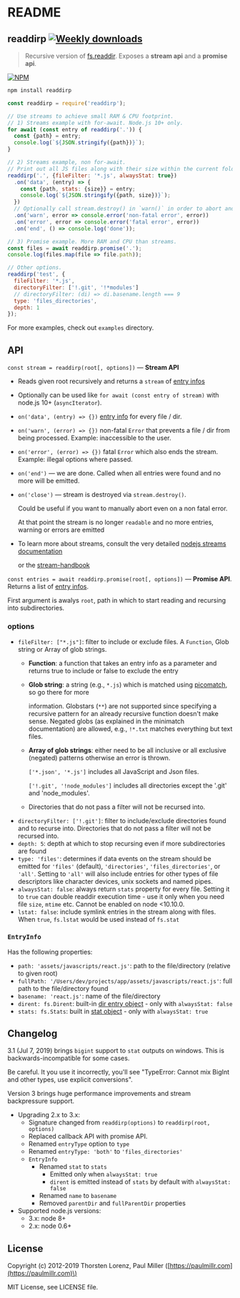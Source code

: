# README

## readdirp [![Weekly downloads](https://img.shields.io/npm/dw/readdirp.svg)](https://github.com/paulmillr/readdirp)

> Recursive version of [fs.readdir](https://nodejs.org/api/fs.html#fs_fs_readdir_path_options_callback). Exposes a **stream api** and a **promise api**.

[![NPM](https://nodei.co/npm/readdirp.png?downloads=true&stars=true)](https://www.npmjs.com/package/readdirp)

```bash
npm install readdirp
```

```javascript
const readdirp = require('readdirp');

// Use streams to achieve small RAM & CPU footprint.
// 1) Streams example with for-await. Node.js 10+ only.
for await (const entry of readdirp('.')) {
  const {path} = entry;
  console.log(`${JSON.stringify({path})}`);
}

// 2) Streams example, non for-await.
// Print out all JS files along with their size within the current folder & subfolders.
readdirp('.', {fileFilter: '*.js', alwaysStat: true})
  .on('data', (entry) => {
    const {path, stats: {size}} = entry;
    console.log(`${JSON.stringify({path, size})}`);
  })
  // Optionally call stream.destroy() in `warn()` in order to abort and cause 'close' to be emitted
  .on('warn', error => console.error('non-fatal error', error))
  .on('error', error => console.error('fatal error', error))
  .on('end', () => console.log('done'));

// 3) Promise example. More RAM and CPU than streams.
const files = await readdirp.promise('.');
console.log(files.map(file => file.path));

// Other options.
readdirp('test', {
  fileFilter: '*.js',
  directoryFilter: ['!.git', '!*modules']
  // directoryFilter: (di) => di.basename.length === 9
  type: 'files_directories',
  depth: 1
});
```

For more examples, check out `examples` directory.

## API

`const stream = readdirp(root[, options])` — **Stream API**

* Reads given root recursively and returns a `stream` of [entry infos](readdirp.md#entryinfo)
* Optionally can be used like `for await (const entry of stream)` with node.js 10+ \(`asyncIterator`\).
* `on('data', (entry) => {})` [entry info](readdirp.md#entryinfo) for every file / dir.
* `on('warn', (error) => {})` non-fatal `Error` that prevents a file / dir from being processed. Example: inaccessible to the user.
* `on('error', (error) => {})` fatal `Error` which also ends the stream. Example: illegal options where passed.
* `on('end')` — we are done. Called when all entries were found and no more will be emitted.
* `on('close')` — stream is destroyed via `stream.destroy()`.

  Could be useful if you want to manually abort even on a non fatal error.

  At that point the stream is no longer `readable` and no more entries, warning or errors are emitted

* To learn more about streams, consult the very detailed [nodejs streams documentation](https://nodejs.org/api/stream.html)

  or the [stream-handbook](https://github.com/substack/stream-handbook)

`const entries = await readdirp.promise(root[, options])` — **Promise API**. Returns a list of [entry infos](readdirp.md#entryinfo).

First argument is awalys `root`, path in which to start reading and recursing into subdirectories.

### options

* `fileFilter: ["*.js"]`: filter to include or exclude files. A `Function`, Glob string or Array of glob strings.
  * **Function**: a function that takes an entry info as a parameter and returns true to include or false to exclude the entry
  * **Glob string**: a string \(e.g., `*.js`\) which is matched using [picomatch](https://github.com/micromatch/picomatch), so go there for more

      information. Globstars \(`**`\) are not supported since specifying a recursive pattern for an already recursive function doesn't make sense. Negated globs \(as explained in the minimatch documentation\) are allowed, e.g., `!*.txt` matches everything but text files.

  * **Array of glob strings**: either need to be all inclusive or all exclusive \(negated\) patterns otherwise an error is thrown.

      `['*.json', '*.js']` includes all JavaScript and Json files.

      `['!.git', '!node_modules']` includes all directories except the '.git' and 'node\_modules'.

  * Directories that do not pass a filter will not be recursed into.
* `directoryFilter: ['!.git']`: filter to include/exclude directories found and to recurse into. Directories that do not pass a filter will not be recursed into.
* `depth: 5`: depth at which to stop recursing even if more subdirectories are found
* `type: 'files'`: determines if data events on the stream should be emitted for `'files'` \(default\), `'directories'`, `'files_directories'`, or `'all'`. Setting to `'all'` will also include entries for other types of file descriptors like character devices, unix sockets and named pipes.
* `alwaysStat: false`: always return `stats` property for every file. Setting it to `true` can double readdir execution time - use it only when you need file `size`, `mtime` etc. Cannot be enabled on node &lt;10.10.0.
* `lstat: false`: include symlink entries in the stream along with files. When `true`, `fs.lstat` would be used instead of `fs.stat`

### `EntryInfo`

Has the following properties:

* `path: 'assets/javascripts/react.js'`: path to the file/directory \(relative to given root\)
* `fullPath: '/Users/dev/projects/app/assets/javascripts/react.js'`: full path to the file/directory found
* `basename: 'react.js'`: name of the file/directory
* `dirent: fs.Dirent`: built-in [dir entry object](https://nodejs.org/api/fs.html#fs_class_fs_dirent) - only with `alwaysStat: false`
* `stats: fs.Stats`: built in [stat object](https://nodejs.org/api/fs.html#fs_class_fs_stats) - only with `alwaysStat: true`

## Changelog

3.1 \(Jul 7, 2019\) brings `bigint` support to `stat` outputs on windows. This is backwards-incompatible for some cases.

Be careful. It you use it incorrectly, you'll see "TypeError: Cannot mix BigInt and other types, use explicit conversions".

Version 3 brings huge performance improvements and stream backpressure support.

* Upgrading 2.x to 3.x:
  * Signature changed from `readdirp(options)` to `readdirp(root, options)`
  * Replaced callback API with promise API.
  * Renamed `entryType` option to `type`
  * Renamed `entryType: 'both'` to `'files_directories'`
  * `EntryInfo`
    * Renamed `stat` to `stats`
      * Emitted only when `alwaysStat: true`
      * `dirent` is emitted instead of `stats` by default with `alwaysStat: false`
    * Renamed `name` to `basename`
    * Removed `parentDir` and `fullParentDir` properties
* Supported node.js versions:
  * 3.x: node 8+
  * 2.x: node 0.6+

## License

Copyright \(c\) 2012-2019 Thorsten Lorenz, Paul Miller \([https://paulmillr.com](https://paulmillr.com)\)

MIT License, see LICENSE file.


